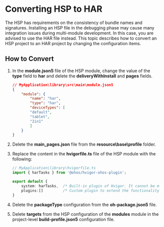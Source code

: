 # Converting HSP to HAR
<!--Kit: Ability Kit-->
<!--Subsystem: BundleManager-->
<!--Owner: @wanghang904-->
<!--Designer: @hanfeng6-->
<!--Tester: @kongjing2-->
<!--Adviser: @Brilliantry_Rui-->

The HSP has requirements on the consistency of bundle names and signatures. Installing an HSP file in the debugging phase may cause many integration issues during multi-module development. In this case, you are advised to use the HAR file instead. This topic describes how to convert an HSP project to an HAR project by changing the configuration items.
## How to Convert

1. In the **module.json5** file of the HSP module, change the value of the **type** field to **har** and delete the **deliveryWithInstall** and **pages** fields.
    ```json
    // MyApplication\library\src\main\module.json5
    {
        "module": {
            "name": "har",
            "type": "har",
            "deviceTypes": [
            "default",
            "tablet",
            "2in1"
            ]
        }
    }
    ```
2. Delete the **main_pages.json** file from the **resource\base\profile** folder.

3. Replace the content in the **hvigorfile.ts** file of the HSP module with the following:
    ```ts
    // MyApplication\library\hvigorfile.ts
    import { harTasks } from '@ohos/hvigor-ohos-plugin';

    export default {
        system: harTasks,  /* Built-in plugin of Hvigor. It cannot be modified. */
        plugins:[]         /* Custom plugin to extend the functionality of Hvigor. */
    }
    ```

4. Delete the **packageType** configuration from the **oh-package.json5** file.

5. Delete **targets** from the HSP configuration of the **modules** module in the project-level **build-profile.json5** configuration file.
